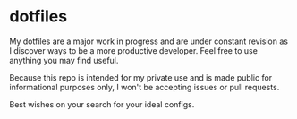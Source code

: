 # dotfiles

My dotfiles are a major work in progress and are under constant revision as I discover ways to be a more productive developer. Feel free to use anything you may find useful.

Because this repo is intended for my private use and is made public for informational purposes only, I won't be accepting issues or pull requests.

Best wishes on your search for your ideal configs.
